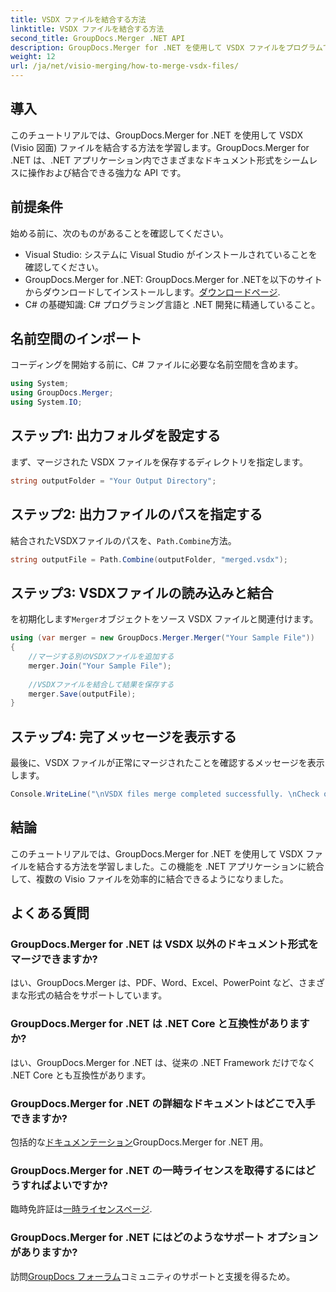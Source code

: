 ```yaml
---
title: VSDX ファイルを結合する方法
linktitle: VSDX ファイルを結合する方法
second_title: GroupDocs.Merger .NET API
description: GroupDocs.Merger for .NET を使用して VSDX ファイルをプログラムでマージする方法を学びます。このチュートリアルでは、コード サンプルを使用して手順を追って説明します。
weight: 12
url: /ja/net/visio-merging/how-to-merge-vsdx-files/
---
```

## 導入
このチュートリアルでは、GroupDocs.Merger for .NET を使用して VSDX (Visio 図面) ファイルを結合する方法を学習します。GroupDocs.Merger for .NET は、.NET アプリケーション内でさまざまなドキュメント形式をシームレスに操作および結合できる強力な API です。
## 前提条件
始める前に、次のものがあることを確認してください。
- Visual Studio: システムに Visual Studio がインストールされていることを確認してください。
-  GroupDocs.Merger for .NET: GroupDocs.Merger for .NETを以下のサイトからダウンロードしてインストールします。[ダウンロードページ](https://releases.groupdocs.com/merger/net/).
- C# の基礎知識: C# プログラミング言語と .NET 開発に精通していること。

## 名前空間のインポート
コーディングを開始する前に、C# ファイルに必要な名前空間を含めます。
```csharp
using System; 
using GroupDocs.Merger;
using System.IO;
```
## ステップ1: 出力フォルダを設定する
まず、マージされた VSDX ファイルを保存するディレクトリを指定します。
```csharp
string outputFolder = "Your Output Directory";
```
## ステップ2: 出力ファイルのパスを指定する
結合されたVSDXファイルのパスを、`Path.Combine`方法。
```csharp
string outputFile = Path.Combine(outputFolder, "merged.vsdx");
```
## ステップ3: VSDXファイルの読み込みと結合
を初期化します`Merger`オブジェクトをソース VSDX ファイルと関連付けます。
```csharp
using (var merger = new GroupDocs.Merger.Merger("Your Sample File"))
{
    //マージする別のVSDXファイルを追加する
    merger.Join("Your Sample File");
    
    //VSDXファイルを結合して結果を保存する
    merger.Save(outputFile);
}
```
## ステップ4: 完了メッセージを表示する
最後に、VSDX ファイルが正常にマージされたことを確認するメッセージを表示します。
```csharp
Console.WriteLine("\nVSDX files merge completed successfully. \nCheck output in {0}", outputFolder);
```

## 結論
このチュートリアルでは、GroupDocs.Merger for .NET を使用して VSDX ファイルを結合する方法を学習しました。この機能を .NET アプリケーションに統合して、複数の Visio ファイルを効率的に結合できるようになりました。

## よくある質問
### GroupDocs.Merger for .NET は VSDX 以外のドキュメント形式をマージできますか?
はい、GroupDocs.Merger は、PDF、Word、Excel、PowerPoint など、さまざまな形式の結合をサポートしています。
### GroupDocs.Merger for .NET は .NET Core と互換性がありますか?
はい、GroupDocs.Merger for .NET は、従来の .NET Framework だけでなく .NET Core とも互換性があります。
### GroupDocs.Merger for .NET の詳細なドキュメントはどこで入手できますか?
包括的な[ドキュメンテーション](https://tutorials.groupdocs.com/merger/net/)GroupDocs.Merger for .NET 用。
### GroupDocs.Merger for .NET の一時ライセンスを取得するにはどうすればよいですか?
臨時免許証は[一時ライセンスページ](https://purchase.groupdocs.com/temporary-license/).
### GroupDocs.Merger for .NET にはどのようなサポート オプションがありますか?
訪問[GroupDocs フォーラム](https://forum.groupdocs.com/c/merger/32)コミュニティのサポートと支援を得るため。